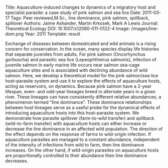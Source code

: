 Title: Aquaculture-induced changes to dynamics of a migratory host and specialist parasite: a case study of pink salmon and sea lice
Date: 2011-03-17 
Tags: Peer reviewed,M.Sc., line dominance, pink salmon, spillback, spillover
Authors: Jaime Ashander, Martin Krkosek, Mark A Lewis
Journal: Theoretical Ecology
DOI: 10.1007/s12080-011-0122-4
Image: /images/line-dom.png
Year: 2011
Template: result

Exchange of diseases between domesticated and wild animals is a rising
concern for conservation. In the ocean, many species display life
histories that separate juveniles from adults. For pink salmon
(Oncorhynchus gorbuscha) and parasitic sea lice (Lepeophtheirus
salmonis), infection of juvenile salmon in early marine life occurs
near salmon sea-cage aquaculture sites and is associated with
declining abundance of wild salmon. Here, we develop a theoretical
model for the pink salmon/sea lice host–parasite system and use it to
explore the effects of aquaculture hosts, acting as reservoirs, on
dynamics. Because pink salmon have a 2-year lifespan, even- and
odd-year lineages breed in alternate years in a given river. These
lineages can have consistently different relative abundances, a
phenomenon termed “line dominance”. These dominance relationships
between host lineages serve as a useful probe for the dynamical
effects of introducing aquaculture hosts into this host–parasite
system. We demonstrate how parasite spillover (farm-to-wild transfer)
and spillback (wild-to-farm transfer) with aquaculture hosts can
either increase or decrease the line dominance in an affected wild
population. The direction of the effect depends on the response of
farms to wild-origin infection. If aquaculture parasites are managed
to a constant abundance, independent of the intensity of infections
from wild to farm, then line dominance increases. On the other hand,
if wild-origin parasites on aquaculture hosts are proportionally
controlled to their abundance then line dominance decreases.
